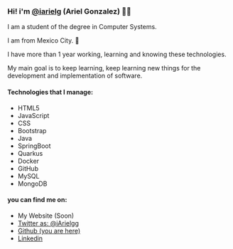 <h3>Hi! i'm <a href="https://github.com/iarielg">@iarielg</a>  (Ariel Gonzalez)  👋🏽 </h3>
<p>I am a student of the degree in Computer Systems.</p> 
<p>I am from Mexico City. 🌮</p>
<p>I have more than 1 year working, learning and knowing these technologies. </p> 
<p>My main goal is to keep learning, keep learning new things for the development and implementation of software. </p> 

<h4>Technologies that I manage: </h4>
<ul>
<li>HTML5</li>
<li>JavaScript</li>
<li>CSS</li>
<li>Bootstrap</li>
<li>Java</li>
<li>SpringBoot</li>
<li>Quarkus</li>
<li>Docker</li>
<li>GitHub</li>
<li>MySQL</li>
<li>MongoDB</li>
</ul>

<h4>you can find me on:</h4>
<ul>
<li>My Website (Soon)</li>
<li><a href="https://twitter.com/iArielgg">Twitter as: @iArielgg</a></li>
<li><a href="https://github.com/iarielg">Github (you are here)</a></li>
<li><a href="https://www.linkedin.com/in/jarielgc/">Linkedin</a></li>
</ul>

